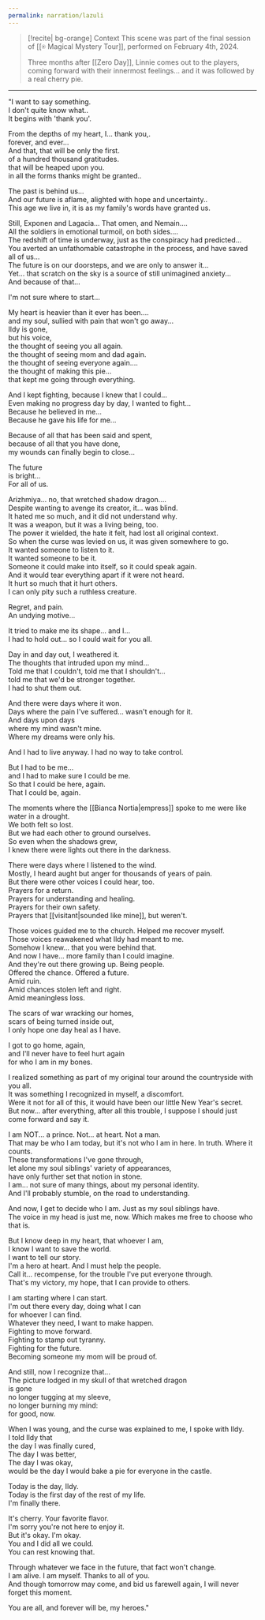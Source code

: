 ```yaml
---
permalink: narration/lazuli
---
```


>[!recite| bg-orange] Context
>This scene was part of the final session of [[⍟ Magical Mystery Tour]], performed on February 4th, 2024. 
>
>Three months after [[Zero Day]], Linnie comes out to the players, coming forward with their innermost feelings... and it was followed by a real cherry pie.


---

"I want to say something.<br>I don't quite know what..<br>It begins with 'thank you'.

From the depths of my heart, I... thank you,.<br>forever, and ever...<br>And that, that will be only the first.<br>of a hundred thousand gratitudes.<br>that will be heaped upon you.<br> in all the forms thanks might be granted..<br>

The past is behind us...<br>And our future is aflame, alighted with hope and uncertainty..<br>This age we live in, it is as my family's words have granted us.

Still, Exponen and Lagacia... That omen, and Nemain....<br>All the soldiers in emotional turmoil, on both sides....<br>The redshift of time is underway, just as the conspiracy had predicted...<br>You averted an unfathomable catastrophe in the process, and have saved all of us...<br>The future is on our doorsteps, and we are only to answer it...<br>Yet... that scratch on the sky is a source of still unimagined anxiety...<br>And because of that...

I'm not sure where to start...

My heart is heavier than it ever has been....<br>and my soul, sullied with pain that won't go away...<br>Ildy is gone,<br>but his voice,<br>the thought of seeing you all again.<br>the thought of seeing mom and dad again.<br>the thought of seeing everyone again....<br>the thought of making this pie...<br>that kept me going through everything.

And I kept fighting, because I knew that I could…<br>Even making no progress day by day, I wanted to fight…<br>Because he believed in me…<br>Because he gave his life for me...

Because of all that has been said and spent,<br>because of all that you have done,<br>my wounds can finally begin to close…

The future<br>is bright…<br>For all of us.

Arizhmiya... no, that wretched shadow dragon....<br>Despite wanting to avenge its creator, it... was blind.<br>It hated me so much, and it did not understand why.<br>It was a weapon, but it was a living being, too.<br>The power it wielded, the hate it felt, had lost all original context.<br>So when the curse was levied on us, it was given somewhere to go.<br>It wanted someone to listen to it.<br>It wanted someone to be it.<br>Someone it could make into itself, so it could speak again.<br>And it would tear everything apart if it were not heard.<br>It hurt so much that it hurt others.<br>I can only pity such a ruthless creature.

Regret, and pain.<br>An undying motive...

It tried to make me its shape… and I…<br>I had to hold out… so I could wait for you all.

Day in and day out, I weathered it.<br>The thoughts that intruded upon my mind…<br>
Told me that I couldn't, told me that I shouldn't…<br>told me that we'd be stronger together.<br>I had to shut them out.

And there were days where it won.<br>Days where the pain I've suffered… wasn't enough for it.<br>And days upon days<br>where my mind wasn't mine.<br>Where my dreams were only his.

And I had to live anyway. I had no way to take control.

But I had to be me…<br>and I had to make sure I could be me.<br>So that I could be here, again.<br>That I could be, again.

The moments where the [[Bianca Nortia|empress]] spoke to me were like water in a drought.<br>We both felt so lost.<br>But we had each other to ground ourselves.<br>So even when the shadows grew,<br>I knew there were lights out there in the darkness.

There were days where I listened to the wind.<br>Mostly, I heard aught but anger for thousands of years of pain.<br>But there were other voices I could hear, too.<br>Prayers for a return.<br>Prayers for understanding and healing.<br>Prayers for their own safety.<br>Prayers that [[visitant|sounded like mine]], but weren't.

Those voices guided me to the church. Helped me recover myself.<br>Those voices reawakened what Ildy had meant to me.<br>Somehow I knew... that you were behind that.<br>And now I have... more family than I could imagine.<br>And they're out there growing up. Being people.<br>Offered the chance. Offered a future.<br>Amid ruin. <br>Amid chances stolen left and right.<br>Amid meaningless loss.

The scars of war wracking our homes,<br>scars of being turned inside out,<br>I only hope one day heal as I have.

I got to go home, again,<br>and I'll never have to feel hurt again<br>for who I am in my bones.

I realized something as part of my original tour around the countryside with you all.<br>It was something I recognized in myself, a discomfort.<br>Were it not for all of this, it would have been our little New Year's secret.<br>But now... after everything, after all this trouble, I suppose I should just come forward and say it.

I am NOT... a prince. Not... at heart. Not a man.<br>That may be who I am today, but it's not who I am in here. In truth. Where it counts.<br>These transformations I've gone through,<br>let alone my soul siblings' variety of appearances,<br>have only further set that notion in stone.<br>I am... not sure of many things, about my personal identity.<br>And I'll probably stumble, on the road to understanding.

And now, I get to decide who I am. Just as my soul siblings have.<br>The voice in my head is just me, now. Which makes me free to choose who that is.

But I know deep in my heart, that whoever I am, <br>I know I want to save the world.<br>
I want to tell our story.<br>I'm a hero at heart. And I must help the people.<br>Call it... recompense, for the trouble I've put everyone through.<br>That's my victory, my hope, that I can provide to others.

I am starting where I can start.<br>I'm out there every day, doing what I can<br>for whoever I can find.<br>Whatever they need, I want to make happen.<br>Fighting to move forward.<br>Fighting to stamp out tyranny.<br>Fighting for the future.<br>Becoming someone my mom will be proud of.

And still, now I recognize that...<br>The picture lodged in my skull of that wretched dragon<br>is gone<br>no longer tugging at my sleeve,<br>no longer burning my mind:<br>for good, now.

When I was young, and the curse was explained to me, I spoke with Ildy.<br>I told Ildy that <br>the day I was finally cured,<br>The day I was better, <br>The day I was okay,<br>would be the day I would bake a pie for everyone in the castle.

Today is the day, Ildy.<br>Today is the first day of the rest of my life.<br>I'm finally there.

It's cherry. Your favorite flavor.<br>I'm sorry you're not here to enjoy it.<br>But it's okay. I'm okay.<br>You and I did all we could.<br>You can rest knowing that.

Through whatever we face in the future, that fact won't change.<br>I am alive. I am myself. Thanks to all of you.<br>And though tomorrow may come, and bid us farewell again, I will never forget this moment.

You are all, and forever will be, my heroes."